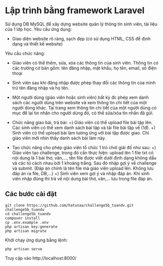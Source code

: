 # Lập trình bằng framework Laravel
Sử dụng DB MySQL để xây dựng website quản lý thông tin sinh viên, tài liệu của 1 lớp học.
Yêu cầu ứng dụng:
- Giao diện website rõ ràng, sạch đẹp (có sử dụng HTML, CSS để định dạng và thiết kế website)

Yêu cầu chức năng:
- Giáo viên có thể thêm, sửa, xóa các thông tin của sinh viên. Thông tin có các trường cơ bản gồm: tên đăng nhập, mật khẩu, họ tên, email, số điện
thoại
- Sinh viên sau khi đăng nhập được phép thay đổi các thông tin của mình
trừ tên đăng nhập và họ tên.
- Một người dùng (giáo viên hoặc sinh viên) bất kỳ đc phép xem danh sách các người dùng trên website và xem thông tin chi tiết của một người dùng khác. Tại trang xem thông tin chi tiết của một người dùng có
mục để lại tin nhắn cho người dùng đó, có thể sửa/xóa tin nhắn đã gửi.
- Chức năng giao bài, trả bài:
+) Giáo viên có thể upload file bài tập lên. Các sinh viên có thể xem
danh sách bài tập và tải file bài tập về (1đ).
+) Sinh viên có thể upload bài làm tương ứng với bài tập được giao. Chỉ giáo viên mới nhìn thấy danh sách bài làm này.

- Tạo chức năng cho phép giáo viên tổ chức 1 trò chơi giải đố như sau:
+)  Giáo viên tạo challenge, trong đó cần thực hiện: upload lên 1 file
txt có nội dung là 1 bài thơ, văn,…, tên file được viết dưới định
dạng không dấu và các từ cách nhau bởi 1 khoảng trắng. Sau đó
nhập gợi ý về challenge và submit. (Đáp án chính là tên file mà
giáo viên upload lên. Không lưu đáp án ra file, DB,…)
+) Sinh viên xem gợi ý và nhập đáp án. Khi sinh viên nhập đúng thì
trả về nội dung bài thơ, văn,… lưu trong file đáp án.

## Các bước cài đặt 
```
git clone https://github.com/hatunaa/challenge5b_tuandv.git challenge5b_tuandv
cd challenge5b_tuandv
composer install
cp .env.example .env
php artisan key:generate
php artisan migrate
```

Khởi chạy ứng dụng bằng lệnh:
```
php artisan serve
```

Truy cập vào http://localhost:8000/

